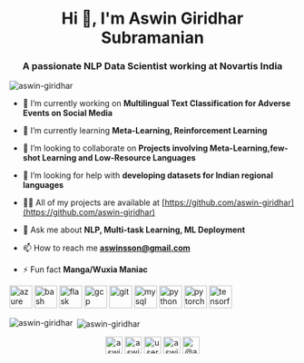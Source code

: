 <h1 align="center">Hi 👋, I'm Aswin Giridhar Subramanian</h1>
<h3 align="center">A passionate NLP Data Scientist working at Novartis India</h3>

<p align="left"> <img src="https://komarev.com/ghpvc/?username=aswin-giridhar" alt="aswin-giridhar" /> </p>

- 🔭 I’m currently working on **Multilingual Text Classification for Adverse Events on Social Media**

- 🌱 I’m currently learning **Meta-Learning, Reinforcement Learning**

- 👯 I’m looking to collaborate on **Projects involving Meta-Learning,few-shot Learning and Low-Resource Languages**

- 🤝 I’m looking for help with **developing datasets for Indian regional languages**

- 👨‍💻 All of my projects are available at [https://github.com/aswin-giridhar](https://github.com/aswin-giridhar)

- 💬 Ask me about **NLP, Multi-task Learning, ML Deployment**

- 📫 How to reach me **aswinsson@gmail.com**

- ⚡ Fun fact **Manga/Wuxia Maniac**

<p align="left"><img src="https://www.vectorlogo.zone/logos/microsoft_azure/microsoft_azure-icon.svg" alt="azure" width="40" height="40"/> <img src="https://www.vectorlogo.zone/logos/gnu_bash/gnu_bash-icon.svg" alt="bash" width="40" height="40"/> <img src="https://www.vectorlogo.zone/logos/pocoo_flask/pocoo_flask-icon.svg" alt="flask" width="40" height="40"/> <img src="https://www.vectorlogo.zone/logos/google_cloud/google_cloud-icon.svg" alt="gcp" width="40" height="40"/> <img src="https://www.vectorlogo.zone/logos/git-scm/git-scm-icon.svg" alt="git" width="40" height="40"/> <img src="https://devicons.github.io/devicon/devicon.git/icons/mysql/mysql-original-wordmark.svg" alt="mysql" width="40" height="40"/> <img src="https://devicons.github.io/devicon/devicon.git/icons/python/python-original.svg" alt="python" width="40" height="40"/> <img src="https://www.vectorlogo.zone/logos/pytorch/pytorch-icon.svg" alt="pytorch" width="40" height="40"/> <img src="https://www.vectorlogo.zone/logos/tensorflow/tensorflow-icon.svg" alt="tensorflow" width="40" height="40"/></p>

<p><img align="left" src="https://github-readme-stats.vercel.app/api/top-langs/?username=aswin-giridhar&layout=compact&hide=html" alt="aswin-giridhar" /></p>

<p>&nbsp;<img align="center" src="https://github-readme-stats.vercel.app/api?username=aswin-giridhar&show_icons=true" alt="aswin-giridhar" /></p>

<p align="center">
<a href="https://twitter.com/aswin_nlp" target="blank"><img align="center" src="https://cdn.jsdelivr.net/npm/simple-icons@3.0.1/icons/twitter.svg" alt="aswin_nlp" height="30" width="30" /></a>
<a href="https://linkedin.com/in/aswin-giridhar-subramanian" target="blank"><img align="center" src="https://cdn.jsdelivr.net/npm/simple-icons@3.0.1/icons/linkedin.svg" alt="aswin-giridhar-subramanian" height="30" width="30" /></a>
<a href="https://stackoverflow.com/users/users/7691008/" target="blank"><img align="center" src="https://cdn.jsdelivr.net/npm/simple-icons@3.0.1/icons/stackoverflow.svg" alt="users/7691008/" height="30" width="30" /></a>
<a href="https://kaggle.com/aswinsson" target="blank"><img align="center" src="https://cdn.jsdelivr.net/npm/simple-icons@3.0.1/icons/kaggle.svg" alt="aswinsson" height="30" width="30" /></a>
<a href="https://medium.com/@aswin_giridhar" target="blank"><img align="center" src="https://cdn.jsdelivr.net/npm/simple-icons@3.0.1/icons/medium.svg" alt="@aswin_giridhar" height="30" width="30" /></a>
</p>
